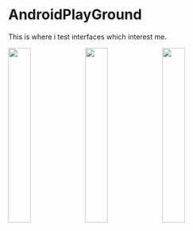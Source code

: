 # AndroidPlayGround
This is where i test interfaces which interest me.

<img src="http://imgur.com/download/bdhJGFr" width="30%"></img> <img src="http://imgur.com/download/l1TTgGi" width="30%"></img> <img src="http://imgur.com/download/lQQXz4n" width="30%"></img> 
